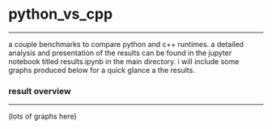 # python_vs_cpp
---
a couple benchmarks to compare python and c++ runtimes. a detailed analysis and presentation of the results can be found in the jupyter notebook titled results.ipynb in the main directory. i will include some graphs produced below for a quick glance a the results.

### result overview
---
(lots of graphs here)
